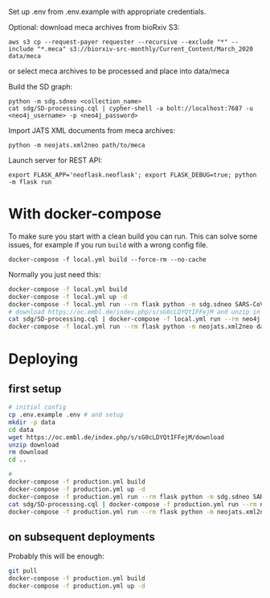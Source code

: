 

Set up .env from .env.example with appropriate credentials.

Optional: download meca archives from bioRxiv S3:

    aws s3 cp --request-payer requester --recursive --exclude "*" --include "*.meca" s3://biorxiv-src-monthly/Current_Content/March_2020 data/meca

or select meca archives to be processed and place into data/meca

Build the SD graph:

    python -m sdg.sdneo <collection_name>
    cat sdg/SD-processing.cql | cypher-shell -a bolt://localhost:7687 -u <neo4j_username> -p <neo4j_password>

Import JATS XML documents from meca archives:

    python -m neojats.xml2neo path/to/meca

Launch server for REST API:

    export FLASK_APP='neoflask.neoflask'; export FLASK_DEBUG=true; python -m flask run



# With docker-compose

To make sure you start with a clean build you can run. This can solve some issues, for example if you run `build` with a wrong config file.

```
docker-compose -f local.yml build --force-rm --no-cache
```

Normally you just need this:
```bash
docker-compose -f local.yml build
docker-compose -f local.yml up -d
docker-compose -f local.yml run --rm flask python -m sdg.sdneo SARS-CoV-2
# download https://oc.embl.de/index.php/s/sG0cLDYQtIFFejM and unzip in ./data/meca/
cat sdg/SD-processing.cql | docker-compose -f local.yml run --rm neo4j cypher-shell -a bolt://neo4j:7687 -u neo4j -p <NEO4J_PASSWORD>
docker-compose -f local.yml run --rm flask python -m neojats.xml2neo data/meca
```



# Deploying
## first setup

```bash
# initial config
cp .env.example .env # and setup
mkdir -p data
cd data
wget https://oc.embl.de/index.php/s/sG0cLDYQtIFFejM/download
unzip download
rm download
cd ..

#
docker-compose -f production.yml build
docker-compose -f production.yml up -d
docker-compose -f production.yml run --rm flask python -m sdg.sdneo SARS-CoV-2
cat sdg/SD-processing.cql | docker-compose -f production.yml run --rm neo4j cypher-shell -a bolt://neo4j:7687 -u neo4j -p <NEO4J_PASSWORD>
docker-compose -f production.yml run --rm flask python -m neojats.xml2neo data/meca
```

## on subsequent deployments
Probably this will be enough:

```bash
git pull
docker-compose -f production.yml build
docker-compose -f production.yml up -d
```